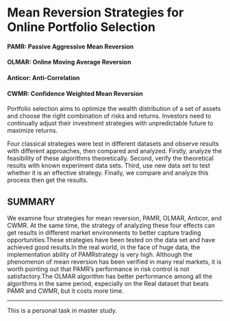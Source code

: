 # Mean Reversion Strategies for Online Portfolio Selection

#### PAMR: Passive Aggressive Mean Reversion

#### OLMAR: Online Moving Average Reversion

#### Anticor: Anti-Correlation

#### CWMR: Confidence Weighted Mean Reversion



Portfolio selection aims to optimize the wealth distribution of a set of assets and choose the right combination of risks and returns. Investors need to continually adjust their investment strategies with unpredictable future to maximize returns.

Four classical strategies were test in different datasets and observe results with different approaches, then compared and analyzed. 
Firstly, analyze the feasibility of these algorithms theoretically. 
Second, verify the theoretical results with known experiment data sets. 
Third, use new data set to test whether it is an effective strategy.
Finally, we compare and analyze this process then get the results.

## SUMMARY

We examine four strategies for mean reversion, PAMR, OLMAR, Anticor, and CWMR. At the same time, the strategy of analyzing these four effects can get results in different market environments to better capture trading opportunities.These strategies have been tested on the data set and have achieved good results.In the real world, in the face of huge data, the implementation ability of PAMRstrategy is very high. Although the phenomenon of mean reversion has been verified in many real markets, it is worth pointing out that PAMR’s performance in risk control is not satisfactory.The OLMAR algorithm has better performance among all the algorithms in the same period, especially on the Real dataset that beats PAMR and CWMR, but it costs more time.

*******
This is a personal task in master study.
